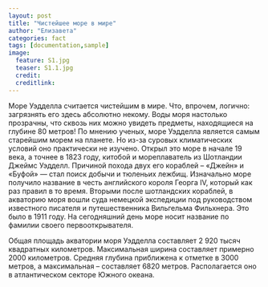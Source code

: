 ```yaml
---
layout: post
title: "Чистейшее море в мире"
author: "Елизавета"
categories: fact
tags: [documentation,sample]
image:
  feature: S1.jpg
  teaser: S1.1.jpg
  credit:
  creditlink:
---
```


Море Уэдделла считается чистейшим в мире. Что, впрочем, логично: загрязнять его здесь абсолютно некому. Воды моря настолько прозрачны, что сквозь них можно увидеть предметы, находящиеся на глубине 80 метров! 
По мнению ученых, море Уэдделла является самым старейшим морем на планете. Но из-за суровых климатических условий оно практически не изучено.
Открыл это море в начале 19 века, а точнее в 1823 году, китобой и мореплаватель из Шотландии Джеймс Уэдделл. Причиной похода двух его кораблей – «Джейн» и «Буфой» — стал поиск добычи и тюленьих лежбищ.
Изначально море получило название в честь английского короля Георга IV, который как раз правил в то время. Вторыми после шотландских кораблей, в акваторию моря вошли суда немецкой экспедиции под руководством известного писателя и путешественника Вильгельма Фильхнера. Это было в 1911 году. На сегодняшний день море носит название по фамилии своего первооткрывателя.

Общая площадь акватории моря Уэдделла составляет 2 920 тысяч квадратных километров. Максимальная ширина составляет примерно 2000 километров. Средняя глубина приближена к отметке в 3000 метров, а максимальная – составляет 6820 метров. Располагается оно в атлантическом секторе Южного океана.
